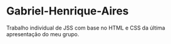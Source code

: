 # Gabriel-Henrique-Aires
Trabalho individual de JSS com base no HTML e CSS da última apresentação do meu grupo.
